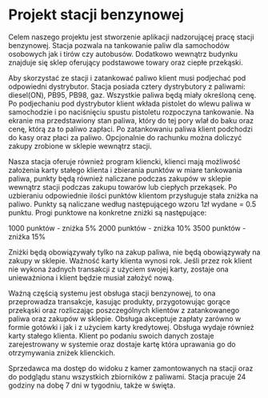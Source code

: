 # Projekt stacji benzynowej

Celem naszego projektu jest stworzenie aplikacji nadzorującej pracę stacji benzynowej. Stacja pozwala na tankowanie paliw dla samochodów osobowych jak i tirów czy autobusów. Dodatkowo wewnątrz budynku znajduje się sklep oferujący podstawowe towary oraz ciepłe przekąski.

Aby skorzystać ze stacji i zatankować paliwo klient musi podjechać pod odpowiedni dystrybutor. Stacja posiada cztery dystrybutory z paliwami: diesel(ON), PB95, PB98, gaz. Wszystkie paliwa będą miały określoną cenę. Po podjechaniu pod dystrybutor klient wkłada pistolet do wlewu paliwa w samochodzie i po naciśnięciu spustu pistoletu rozpoczyna tankowanie. Na ekranie ma przedstawiony stan paliwa, który do tej pory wlał do baku oraz cenę, którą za to paliwo zapłaci. Po zatankowaniu paliwa klient podchodzi do kasy oraz płaci za paliwo. Opcjonalnie do rachunku można doliczyć zakupy zrobione w sklepie wewnątrz stacji.

Nasza stacja oferuje również program kliencki, klienci mają możliwość założenia karty stałego klienta i zbierania punktów w miare tankowania paliwa, punkty będą również naliczane podczas zakupów w sklepie wewnątrz stacji podczas zakupu towarów lub ciepłych przekąsek. Po uzbieraniu odpowiednie ilości punktów klientom przysługuje stała zniżka na paliwo. Punkty są naliczane według następującego wzoru 1zł wydane = 0.5 punktu. Progi punktowe na konkretne zniżki są następujące:

1000 punktów - zniżka 5%
2000 punktów - zniżka 10%
3500 punktów - zniżka 15%

Zniżki będą obowiązywały tylko na zakup paliwa, nie będą obowiązywały na zakupy w sklepie. Ważność karty klienta wynosi rok. Jeśli przez rok klient nie wykona żadnych transakcji z użyciem swojej karty, zostaje ona unieważniona i klient będzie musiał założyć nową.

Ważną częścią systemu jest obsługa stacji benzynowej, to ona przeprowadza transakcje, kasując produkty, przygotowując gorące przekąski oraz rozliczając poszczególnych klientów z zatankowanego paliwa oraz zakupów w sklepie. Obsługa akceptuje zapłaty zarówno w formie gotówki i jak i z użyciem karty kredytowej. Obsługa wydaje również karty stałego klienta. Klient po podaniu swoich danych zostaje zarejestrowany w systemie oraz dostaje kartę która uprawania go do otrzymywania zniżek klienckich. 

Sprzedawca ma dostęp do widoku z kamer zamontowanych na stacji oraz do podglądu stanu wszystkich zbiorników z paliwami. Stacja pracuje 24 godziny na dobę 7 dni w tygodniu, także w święta.
